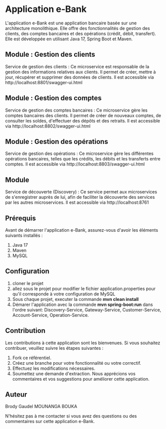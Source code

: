 # Application e-Bank

L'application e-Bank est une application bancaire basée sur une architecture monolithique. Elle offre des fonctionnalités de gestion des clients, des comptes bancaires et des opérations (crédit, débit, transfert). Elle est développée en utilisant Java 17, Spring Boot et Maven.


## Module : Gestion des clients
Service de gestion des clients : Ce microservice est responsable de la gestion des informations relatives aux clients. Il permet de créer, mettre à jour, récupérer et supprimer des données de clients. Il est accessible via http://localhost:8801/swagger-ui.html

## Module : Gestion des comptes
Service de gestion des comptes bancaires : Ce microservice gère les comptes bancaires des clients. Il permet de créer de nouveaux comptes, de consulter les soldes, d'effectuer des dépôts et des retraits. Il est accessible via http://localhost:8802/swagger-ui.html

## Module : Gestion des opérations
Service de gestion des opérations : Ce microservice gère les différentes opérations bancaires, telles que les crédits, les débits et les transferts entre comptes. Il est accessible via http://localhost:8803/swagger-ui.html

## Module
Service de découverte (Discovery) : Ce service permet aux microservices de s'enregistrer auprès de lui, afin de faciliter la découverte des services par les autres microservices. Il est accessible via http://localhost:8761


## Prérequis
Avant de démarrer l'application e-Bank, assurez-vous d'avoir les éléments suivants installés :
1. Java 17
2. Maven
3. MySQL

## Configuration
1. cloner le projet
2. allez sous le projet pour modifier le fichier application.properties pour qu'il corresponde à votre configuration de MySQL
3. Sous chaque projet, executer la commande **mvn clean install**
4. Démarer l'application avec la commande **mvn spring-boot:run** dans l'ordre suivant: Discovery-Service, Gateway-Service, Customer-Service, Account-Service, Operation-Service.

## Contribution
Les contributions à cette application sont les bienvenues. Si vous souhaitez contribuer, veuillez suivre les étapes suivantes :

1. Fork ce référentiel.
2. Créez une branche pour votre fonctionnalité ou votre correctif.
3. Effectuez les modifications nécessaires.
4. Soumettez une demande d'extraction. Nous apprécions vos commentaires et vos suggestions pour améliorer cette application.

## Auteur
Brody Gaudel MOUNANGA BOUKA

N'hésitez pas à me contacter si vous avez des questions ou des commentaires sur cette application e-Bank.

